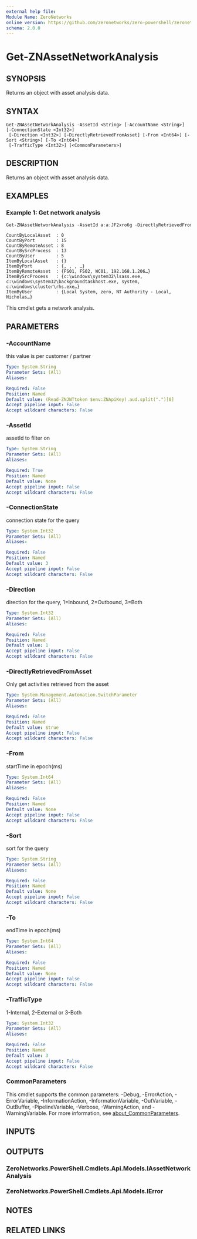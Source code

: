 ```yaml
---
external help file:
Module Name: ZeroNetworks
online version: https://github.com/zeronetworks/zero-powershell/zeronetworks/get-znassetnetworkanalysis
schema: 2.0.0
---
```


# Get-ZNAssetNetworkAnalysis

## SYNOPSIS
Returns an object with asset analysis data.

## SYNTAX

```
Get-ZNAssetNetworkAnalysis -AssetId <String> [-AccountName <String>] [-ConnectionState <Int32>]
 [-Direction <Int32>] [-DirectlyRetrievedFromAsset] [-From <Int64>] [-Sort <String>] [-To <Int64>]
 [-TrafficType <Int32>] [<CommonParameters>]
```

## DESCRIPTION
Returns an object with asset analysis data.

## EXAMPLES

### Example 1: Get network analysis
```powershell
Get-ZNAssetNetworkAnalysis -AssetId a:a:JF2xro6g -DirectlyRetrievedFromAsset
```

```output
CountByLocalAsset  : 0
CountByPort        : 15
CountByRemoteAsset : 8
CountBySrcProcess  : 13
CountByUser        : 5
ItemByLocalAsset   : {}
ItemByPort         : {, , , …}
ItemByRemoteAsset  : {FS01, FS02, WC01, 192.168.1.206…}
ItemBySrcProcess   : {c:\windows\system32\lsass.exe, c:\windows\system32\backgroundtaskhost.exe, system, c:\windows\cluster\rhs.exe…}
ItemByUser         : {Local System, zero, NT Authority - Local, Nicholas…}
```

This cmdlet gets a network analysis.

## PARAMETERS

### -AccountName
this value is per customer / partner

```yaml
Type: System.String
Parameter Sets: (All)
Aliases:

Required: False
Position: Named
Default value: (Read-ZNJWTtoken $env:ZNApiKey).aud.split(".")[0]
Accept pipeline input: False
Accept wildcard characters: False
```

### -AssetId
assetId to filter on

```yaml
Type: System.String
Parameter Sets: (All)
Aliases:

Required: True
Position: Named
Default value: None
Accept pipeline input: False
Accept wildcard characters: False
```

### -ConnectionState
connection state for the query

```yaml
Type: System.Int32
Parameter Sets: (All)
Aliases:

Required: False
Position: Named
Default value: 3
Accept pipeline input: False
Accept wildcard characters: False
```

### -Direction
direction for the query, 1=Inbound, 2=Outbound, 3=Both

```yaml
Type: System.Int32
Parameter Sets: (All)
Aliases:

Required: False
Position: Named
Default value: 1
Accept pipeline input: False
Accept wildcard characters: False
```

### -DirectlyRetrievedFromAsset
Only get activities retrieved from the asset

```yaml
Type: System.Management.Automation.SwitchParameter
Parameter Sets: (All)
Aliases:

Required: False
Position: Named
Default value: $true
Accept pipeline input: False
Accept wildcard characters: False
```

### -From
startTime in epoch(ms)

```yaml
Type: System.Int64
Parameter Sets: (All)
Aliases:

Required: False
Position: Named
Default value: None
Accept pipeline input: False
Accept wildcard characters: False
```

### -Sort
sort for the query

```yaml
Type: System.String
Parameter Sets: (All)
Aliases:

Required: False
Position: Named
Default value: None
Accept pipeline input: False
Accept wildcard characters: False
```

### -To
endTime in epoch(ms)

```yaml
Type: System.Int64
Parameter Sets: (All)
Aliases:

Required: False
Position: Named
Default value: None
Accept pipeline input: False
Accept wildcard characters: False
```

### -TrafficType
1-Internal, 2-External or 3-Both

```yaml
Type: System.Int32
Parameter Sets: (All)
Aliases:

Required: False
Position: Named
Default value: 3
Accept pipeline input: False
Accept wildcard characters: False
```

### CommonParameters
This cmdlet supports the common parameters: -Debug, -ErrorAction, -ErrorVariable, -InformationAction, -InformationVariable, -OutVariable, -OutBuffer, -PipelineVariable, -Verbose, -WarningAction, and -WarningVariable. For more information, see [about_CommonParameters](http://go.microsoft.com/fwlink/?LinkID=113216).

## INPUTS

## OUTPUTS

### ZeroNetworks.PowerShell.Cmdlets.Api.Models.IAssetNetworkAnalysis

### ZeroNetworks.PowerShell.Cmdlets.Api.Models.IError

## NOTES

## RELATED LINKS

